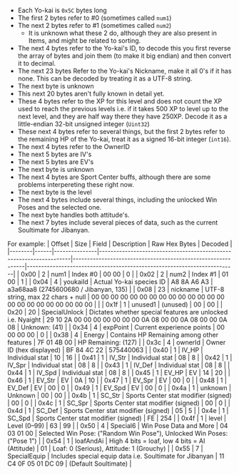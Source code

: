 - Each Yo-kai is `0x5C` bytes long
- The first 2 bytes refer to #0 (sometimes called `num1`)
- The next 2 bytes refer to #1 (sometimes called `num2`)
   - It is unknown what these 2 do, although they are also present in Items, and might be related to sorting.
- The next 4 bytes refer to the Yo-kai's ID, to decode this you first reverse the array of bytes and join them (to make it big endian) and then convert it to decimal.
- The next 23 bytes Refer to the Yo-kai's Nickname, make it all 0's if it has none. This can be decoded by treating it as a UTF-8 string.
- The next byte is unknown
- This next 20 bytes aren't fully known in detail yet.
- These 4 bytes refer to the XP for this level and does not count the XP used to reach the previous levels i.e. if it takes 500 XP to level up to the next level, and they are half way there they have 250XP. Decode it as a little-endian 32-bit unsigned integer (`Uint32`)
- These next 4 bytes refer to several things, but the first 2 bytes refer to the remaining HP of the Yo-kai, treat it as a signed 16-bit integer (`int16`).
- The next 4 bytes refer to the OwnerID
- The next 5 bytes are IV's
- The next 5 bytes are EV's
- The next byte is unknown
- The next 4 bytes are Sport Center buffs, although there are some problems interpereting these right now.
- The next byte is the level
- The next 4 bytes include several things, including the unlocked Win Poses and the selected one.
- The next byte handles both attitude's.
- The next 7 bytes include several pieces of data, such as the current Soultimate for Jibanyan.

For example:
| Offset | Size | Field         | Description                                                        | Raw Hex Bytes                                              | Decoded                                                                 |
|--------|------|---------------|--------------------------------------------------------------------|-------------------------------------------------------------|-------------------------------------------------------------------------|
| 0x00   | 2    | num1          | Index #0                                                           | 00 00                                                      | 0                                                                       |
| 0x02   | 2    | num2          | Index #1                                                           | 01 00                                                      | 1                                                                       |
| 0x04   | 4    | youkaiId      | Actual Yo-kai species ID                                           | A8 8A A6 A3                                                | a3a68aa8 (2745600680 / Jibanyan, 135)                                   |
| 0x08   | 23   | nickname      | UTF-8 string, max 22 chars + null                                  | 00 00 00 00 00 00 00 00 00 00 00 00 00 00 00 00 00 00 00 00 00 00 00 |                                                                         |
| 0x1f   | 1    | unused1       | (unused)                                                           | 00                                                         | 00                                                                      |
| 0x20   | 20   | SpecialUnlock | Dictates whether special features are unlocked i.e. Nyaight        | 29 10 2A 00 00 00 00 00 00 00 0A 08 00 00 0A 08 00 00 0A 08 | Unknown: (41)                                                           |
| 0x34   | 4    | expPoint      | Current experience points                                           | 00 00 00 00                                                | 0                                                                       |
| 0x38   | 4    | Energy        | Contains HP Remaining among other features                          | 7F 01 4B 00                                                | HP Remaining: (127)                                                     |
| 0x3c   | 4    | ownerId       | Owner ID (hex displayed)                                           | BF 84 4C 22                                                | 575440063                                                               |
| 0x40   | 1    | IV_HP         | Individual stat                                                    | 10                                                         | 16                                                                      |
| 0x41   | 1    | IV_Str        | Individual stat                                                    | 08                                                         | 8                                                                       |
| 0x42   | 1    | IV_Spr        | Individual stat                                                    | 08                                                         | 8                                                                       |
| 0x43   | 1    | IV_Def        | Individual stat                                                    | 08                                                         | 8                                                                       |
| 0x44   | 1    | IV_Spd        | Individual stat                                                    | 08                                                         | 8                                                                       |
| 0x45   | 1    | EV_HP         | EV                                                                 | 14                                                         | 20                                                                      |
| 0x46   | 1    | EV_Str        | EV                                                                 | 0A                                                         | 10                                                                      |
| 0x47   | 1    | EV_Spr        | EV                                                                 | 00                                                         | 0                                                                       |
| 0x48   | 1    | EV_Def        | EV                                                                 | 00                                                         | 0                                                                       |
| 0x49   | 1    | EV_Spd        | EV                                                                 | 00                                                         | 0                                                                       |
| 0x4a   | 1    | unknown       | Unknown                                                            | 00                                                         | 00                                                                      |
| 0x4b   | 1    | SC_Str        | Sports Center stat modifier (signed)                               | 00                                                         | 0                                                                       |
| 0x4c   | 1    | SC_Spr        | Sports Center stat modifier (signed)                               | 00                                                         | 0                                                                       |
| 0x4d   | 1    | SC_Def        | Sports Center stat modifier (signed)                               | 05                                                         | 5                                                                       |
| 0x4e   | 1    | SC_Spd        | Sports Center stat modifier (signed)                               | FE                                                         | 254                                                                     |
| 0x4f   | 1    | level         | Level (0–99)                                                       | 63                                                         | 99                                                                      |
| 0x50   | 4    | Special6      | Win Pose Data and More                                             | 04 03 01 00                                                | Selected Win Pose: ("Random Win Pose"), Unlocked Win Poses: ("Pose 1") |
| 0x54   | 1    | loafAndAi     | High 4 bits = loaf, low 4 bits = AI (Attitude)                     | 01                                                         | Loaf: 0 (Serious), Attitude: 1 (Grouchy)                                |
| 0x55   | 7    | SpecialEquip  | Includes special equip data i.e. Soultimate for Jibanyan          | 11 C4 0F 05 01 DC 09                                       | (Default Soultimate)                                                   |
